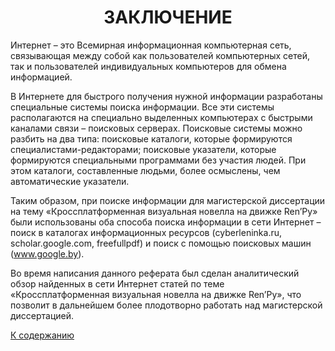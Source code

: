 <h1 align="center">ЗАКЛЮЧЕНИЕ</h1>
Интернет – это Всемирная информационная компьютерная сеть, связывающая между собой как пользователей компьютерных сетей, так и пользователей индивидуальных компьютеров для обмена информацией.<br>

В Интернете для быстрого получения нужной информации разработаны специальные системы поиска информации. Все эти системы располагаются на специально выделенных компьютерах с быстрыми каналами связи – поисковых серверах. Поисковые системы можно разбить на два типа: поисковые каталоги, которые формируются специалистами-редакторами; поисковые указатели, которые формируются специальными программами без участия людей. При этом каталоги, составленные людьми, более осмыслены, чем автоматические указатели.<br>

Таким образом, при поиске информации для магистерской диссертации на тему «Кроссплатформенная визуальная новелла на движке Ren’Py» были использованы оба способа поиска информации в сети Интернет – поиск в каталогах информационных ресурсов (cyberleninka.ru, scholar.google.com, freefullpdf) и поиск с помощью поисковых машин (www.google.by).<br>

Во время написания данного реферата был сделан аналитический обзор найденных в сети Интернет статей по теме «Кроссплатформенная визуальная новелла на движке Ren’Py», что позволит в дальнейшем более плодотворно работать над магистерской диссертацией.<br>

<a href="https://github.com/Warzaria/one/blob/e09c53ddc419fa8fe805245b9fdbb19ac67825ca/README.md"> К содержанию </a>
